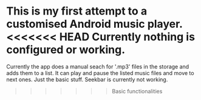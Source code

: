 This is my first attempt to a customised Android music player.
<<<<<<< HEAD
Currently nothing is configured or working.
=======

Currently the app does a manual seach for '.mp3' files in the storage and adds them to a list.
It can play and pause the listed music files and move to next ones. Just the basic stuff.
Seekbar is currently not working.
>>>>>>> Basic functionalities
